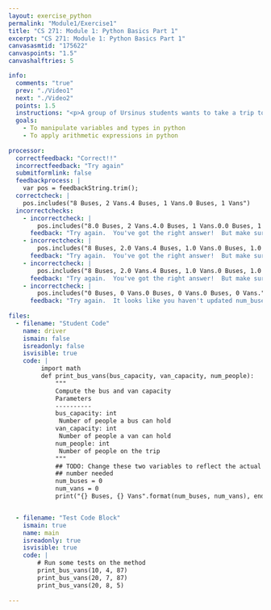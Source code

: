 ```yaml
---
layout: exercise_python
permalink: "Module1/Exercise1"
title: "CS 271: Module 1: Python Basics Part 1"
excerpt: "CS 271: Module 1: Python Basics Part 1"
canvasasmtid: "175622"
canvaspoints: "1.5"
canvashalftries: 5

info:
  comments: "true"
  prev: "./Video1"
  next: "./Video2"
  points: 1.5
  instructions: "<p>A group of Ursinus students wants to take a trip to The Poconos. The school wants students to use as many full buses as they can to hold the students, and anyone who's leftover should take a van.  As an example, suppose 87 students want to go on a field trip, a bus holds 10 people, and a van holds 4 people (yes, I know, these are small buses and vans). Then the most buses we can fill is 8 buses, but there are still 7 people leftover. We need 2 vans to hold those 7 people.</p><p>Modify the code below to compute the correct number of buses and vans.  The code has imported the <code>math</code> library, and you can use <code>math.ceil(number)</code> to round a number up and <code>math.floor(number)</code> to round a number down.  My solution had 3 lines and used the operators %, -, and /, as well as <code>math.ceil</code>.  You could have a few more lines to split stuff up if you wanted.  You could also have fewer lines!  But you should only need arithmetic operations; no loops, if statements, or anything like that (we will talk about those momentarily)</p>"
  goals:
    - To manipulate variables and types in python
    - To apply arithmetic expressions in python
    
processor:  
  correctfeedback: "Correct!!" 
  incorrectfeedback: "Try again"
  submitformlink: false
  feedbackprocess: | 
    var pos = feedbackString.trim();
  correctcheck: |
    pos.includes("8 Buses, 2 Vans.4 Buses, 1 Vans.0 Buses, 1 Vans")
  incorrectchecks:
    - incorrectcheck: |
        pos.includes("8.0 Buses, 2 Vans.4.0 Buses, 1 Vans.0.0 Buses, 1 Vans")
      feedback: "Try again.  You've got the right answer!  But make sure num_buses is an int by saying <code>num_buses = int(num_buses)</code>." 
    - incorrectcheck: |
        pos.includes("8 Buses, 2.0 Vans.4 Buses, 1.0 Vans.0 Buses, 1.0 Vans")
      feedback: "Try again.  You've got the right answer!  But make sure num_vans is an int by saying <code>num_vans = int(num_vans)</code>." 
    - incorrectcheck: |
        pos.includes("8 Buses, 2.0 Vans.4 Buses, 1.0 Vans.0 Buses, 1.0 Vans")
      feedback: "Try again.  You've got the right answer!  But make sure num_vans and num_buses are ints by saying <code>num_vans = int(num_vans)</code> and <code>num_buses = int(num_buses)</code>." 
    - incorrectcheck: |
        pos.includes("0 Buses, 0 Vans.0 Buses, 0 Vans.0 Buses, 0 Vans.")
      feedback: "Try again.  It looks like you haven't updated num_buses or num_vans" 
 
files:
  - filename: "Student Code"
    name: driver
    ismain: false
    isreadonly: false
    isvisible: true
    code: | 
         import math
         def print_bus_vans(bus_capacity, van_capacity, num_people):
             """
             Compute the bus and van capacity
             Parameters
             ----------
             bus_capacity: int
              Number of people a bus can hold
             van_capacity: int
              Number of people a van can hold
             num_people: int
              Number of people on the trip
             """
             ## TODO: Change these two variables to reflect the actual
             ## number needed
             num_buses = 0
             num_vans = 0
             print("{} Buses, {} Vans".format(num_buses, num_vans), end='.')


  - filename: "Test Code Block"
    ismain: true
    name: main
    isreadonly: true
    isvisible: true
    code: |
        # Run some tests on the method
        print_bus_vans(10, 4, 87)
        print_bus_vans(20, 7, 87)
        print_bus_vans(20, 8, 5)
        
---
```

